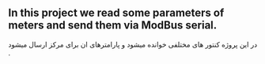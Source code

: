 In this project we read some parameters of meters and send them via ModBus serial.
------------------------------
در این پروژه کنتور های مختلفی خوانده میشود و پارامترهای ان برای مرکز ارسال میشود .